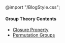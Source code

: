 @import "/BlogStyle.css";
#### Group Theory Contents
- [Closure Property](ClosureProperty/closure.html)
- [Permutation Groups](PermutationGroup/index.html)
